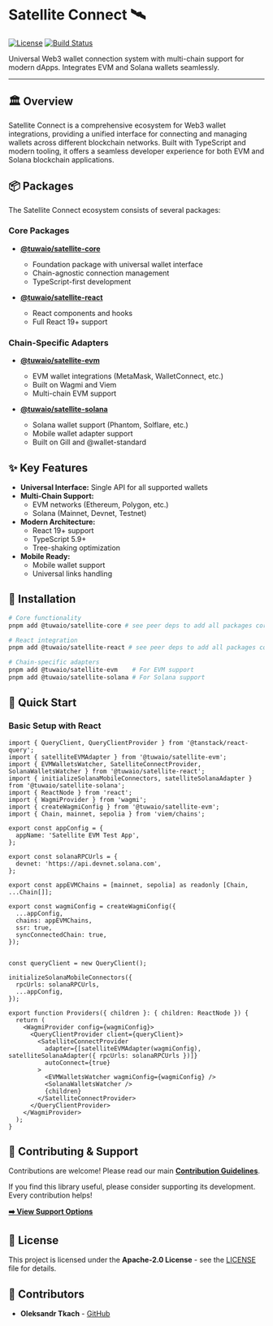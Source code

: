 # Satellite Connect 🛰️

[![License](https://img.shields.io/npm/l/@tuwaio/satellite-core.svg)](./LICENSE)
[![Build Status](https://img.shields.io/github/actions/workflow/status/TuwaIO/satellite-connect/release.yml?branch=main)](https://github.com/TuwaIO/satellite-connect/actions)

Universal Web3 wallet connection system with multi-chain support for modern dApps. Integrates EVM and Solana wallets seamlessly.

---

## 🏛️ Overview

Satellite Connect is a comprehensive ecosystem for Web3 wallet integrations, providing a unified interface for connecting and managing wallets across different blockchain networks. Built with TypeScript and modern tooling, it offers a seamless developer experience for both EVM and Solana blockchain applications.

## 📦 Packages

The Satellite Connect ecosystem consists of several packages:

### Core Packages
- **[@tuwaio/satellite-core](./packages/satellite-core)**
  - Foundation package with universal wallet interface
  - Chain-agnostic connection management
  - TypeScript-first development
  
- **[@tuwaio/satellite-react](./packages/satellite-react)**
  - React components and hooks
  - Full React 19+ support

### Chain-Specific Adapters
- **[@tuwaio/satellite-evm](./packages/satellite-evm)**
  - EVM wallet integrations (MetaMask, WalletConnect, etc.)
  - Built on Wagmi and Viem
  - Multi-chain EVM support

- **[@tuwaio/satellite-solana](./packages/satellite-solana)**
  - Solana wallet support (Phantom, Solflare, etc.)
  - Mobile wallet adapter support
  - Built on Gill and @wallet-standard

## ✨ Key Features

- **Universal Interface:** Single API for all supported wallets
- **Multi-Chain Support:** 
  - EVM networks (Ethereum, Polygon, etc.)
  - Solana (Mainnet, Devnet, Testnet)
- **Modern Architecture:**
  - React 19+ support
  - TypeScript 5.9+
  - Tree-shaking optimization
- **Mobile Ready:**
  - Mobile wallet support
  - Universal links handling

## 💾 Installation

```bash
# Core functionality
pnpm add @tuwaio/satellite-core # see peer deps to add all packages correct

# React integration
pnpm add @tuwaio/satellite-react # see peer deps to add all packages correct

# Chain-specific adapters
pnpm add @tuwaio/satellite-evm    # For EVM support
pnpm add @tuwaio/satellite-solana # For Solana support
```
## 🚀 Quick Start

### Basic Setup with React
```tsx
import { QueryClient, QueryClientProvider } from '@tanstack/react-query';
import { satelliteEVMAdapter } from '@tuwaio/satellite-evm';
import { EVMWalletsWatcher, SatelliteConnectProvider, SolanaWalletsWatcher } from '@tuwaio/satellite-react';
import { initializeSolanaMobileConnectors, satelliteSolanaAdapter } from '@tuwaio/satellite-solana';
import { ReactNode } from 'react';
import { WagmiProvider } from 'wagmi';
import { createWagmiConfig } from '@tuwaio/satellite-evm';
import { Chain, mainnet, sepolia } from 'viem/chains';

export const appConfig = {
  appName: 'Satellite EVM Test App',
};

export const solanaRPCUrls = {
  devnet: 'https://api.devnet.solana.com',
};

export const appEVMChains = [mainnet, sepolia] as readonly [Chain, ...Chain[]];

export const wagmiConfig = createWagmiConfig({
  ...appConfig,
  chains: appEVMChains,
  ssr: true,
  syncConnectedChain: true,
});


const queryClient = new QueryClient();

initializeSolanaMobileConnectors({
  rpcUrls: solanaRPCUrls,
  ...appConfig,
});

export function Providers({ children }: { children: ReactNode }) {
  return (
    <WagmiProvider config={wagmiConfig}>
      <QueryClientProvider client={queryClient}>
        <SatelliteConnectProvider
          adapter={[satelliteEVMAdapter(wagmiConfig), satelliteSolanaAdapter({ rpcUrls: solanaRPCUrls })]}
          autoConnect={true}
        >
          <EVMWalletsWatcher wagmiConfig={wagmiConfig} />
          <SolanaWalletsWatcher />
          {children}
        </SatelliteConnectProvider>
      </QueryClientProvider>
    </WagmiProvider>
  );
}
```

## 🤝 Contributing & Support

Contributions are welcome! Please read our main **[Contribution Guidelines](https://github.com/TuwaIO/workflows/blob/main/CONTRIBUTING.md)**.

If you find this library useful, please consider supporting its development. Every contribution helps!

[**➡️ View Support Options**](https://github.com/TuwaIO/workflows/blob/main/Donation.md)

## 📄 License

This project is licensed under the **Apache-2.0 License** - see the [LICENSE](./LICENSE) file for details.

## 👥 Contributors

- **Oleksandr Tkach** - [GitHub](https://github.com/Argeare5)